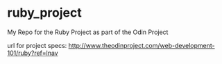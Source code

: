 # ruby_project
My Repo for the Ruby Project as part of the Odin Project

url for project specs: http://www.theodinproject.com/web-development-101/ruby?ref=lnav
